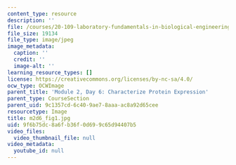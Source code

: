 ```yaml
---
content_type: resource
description: ''
file: /courses/20-109-laboratory-fundamentals-in-biological-engineering-spring-2010/9f6b75dc8a6fb36f0d699c65d94407b5_m2d6_fig1.jpg
file_size: 19134
file_type: image/jpeg
image_metadata:
  caption: ''
  credit: ''
  image-alt: ''
learning_resource_types: []
license: https://creativecommons.org/licenses/by-nc-sa/4.0/
ocw_type: OCWImage
parent_title: 'Module 2, Day 6: Characterize Protein Expression'
parent_type: CourseSection
parent_uid: 9c1357cd-6c40-9ae7-8aaa-ac8a92d65cee
resourcetype: Image
title: m2d6_fig1.jpg
uid: 9f6b75dc-8a6f-b36f-0d69-9c65d94407b5
video_files:
  video_thumbnail_file: null
video_metadata:
  youtube_id: null
---
```


